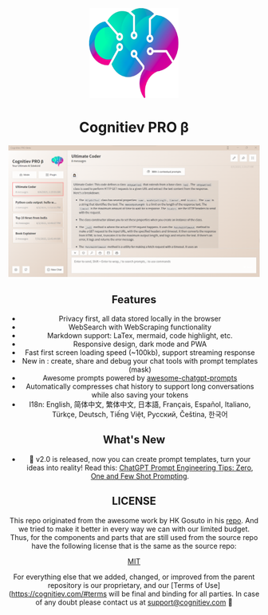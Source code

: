 <div align="center">
<img src="public/apple-touch-icon.png" alt="icon"/>

<h1 align="center">Cognitiev PRO β</h1>

![Cognitiev PRO β Screengrab](image.png)


## Features

- Privacy first, all data stored locally in the browser
- WebSearch with WebScraping functionality
- Markdown support: LaTex, mermaid, code highlight, etc.
- Responsive design, dark mode and PWA
- Fast first screen loading speed (~100kb), support streaming response
- New in : create, share and debug your chat tools with prompt templates (mask)
- Awesome prompts powered by [awesome-chatgpt-prompts](https://github.com/f/awesome-chatgpt-prompts)
- Automatically compresses chat history to support long conversations while also saving your tokens
- I18n: English, 简体中文, 繁体中文, 日本語, Français, Español, Italiano, Türkçe, Deutsch, Tiếng Việt, Русский, Čeština, 한국어

## What's New

- 🚀 v2.0 is released, now you can create prompt templates, turn your ideas into reality! Read this: [ChatGPT Prompt Engineering Tips: Zero, One and Few Shot Prompting](https://www.allabtai.com/prompt-engineering-tips-zero-one-and-few-shot-prompting/).


## LICENSE

   This repo originated from the awesome work by HK Gosuto in his [repo](https://github.com/Hk-Gosuto/ChatGPT-Next-Web-LangChain). And we tried to make it better in every way we can with our limited budget. Thus, for the components and parts that are still used from the source repo have the following license that is the same as the source repo:
   
[MIT](https://github.com/Hk-Gosuto/ChatGPT-Next-Web-LangChain/blob/main/LICENSE)
   
   
   For everything else that we added, changed, or improved from the parent repository is our proprietary, and our [Terms of Use](https://cognitiev.com/#terms will be final and binding for all parties. In case of any doubt please contact us at support@cognitiev.com 🧠

